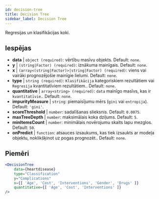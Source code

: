 ```yaml
---
id: decision-tree
title: Decision Tree
sidebar_label: Decision Tree
---
```


Regresijas un klasifikācijas koki.

## Iespējas

* __data__ | `object (required)`: vērtību masīvu objekts. Default: `none`.
* __y__ | `(string|Factor) (required)`: iznākuma mainīgais. Default: `none`.
* __x__ | `(array<(string|Factor)>|string|Factor) (required)`: viens vai vairāki prognozējošie mainīgie lielumi. Default: `none`.
* __type__ | `string (required)`: `Klasifikācija` kategoriskiem rezultātiem vai `Regresija` kvantitatīviem rezultātiem.. Default: `none`.
* __quantitative__ | `array<string> (required)`: `data` mainīgo masīvs, kas ir `kvantitatīvie`.. Default: `none`.
* __impurityMeasure__ | `string`: piemaisījumu mērs (`gini` vai `entropija`). Default: `'gini'`.
* __scoreThreshold__ | `number`: sadalīšanas slieksnis. Default: `0.0075`.
* __maxTreeDepth__ | `number`: maksimālais koka dziļums. Default: `5`.
* __minItemsCount__ | `number`: minimālais novērojumu skaits lapu mezglos. Default: `50`.
* __onPredict__ | `function`: atsauces izsaukums, kas tiek izsaukts ar modeļa objektu, noklikšķinot uz pogas prognozēt.. Default: `none`.


## Piemēri

```jsx live
<DecisionTree 
    data={heartdisease} 
    type="Classification"
    y="Complications"
    x={[ 'Age', 'Cost', 'Interventions', 'Gender', 'Drugs' ]}
    quantitative={[ 'Age', 'Cost', 'Interventions' ]}
/>
```


